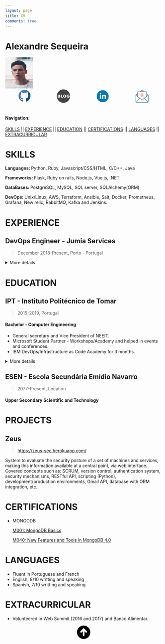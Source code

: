 ```yaml
---
layout: page
title: CV 
comments: true
---
```


# Alexandre Sequeira 
<img src="./assets/images/CV/profile.png" width="90" height="100" />

<div id="banner" style="overflow: hidden; display: flex; justify-content:space-around;">
<a href="https://github.com/mrsequeira" >
<img src="./assets/images/CV/Github.png" width="40">
</a>

<a href="https://mrsequeira.github.io/YouBetterNotClick" >
<img src="./assets/images/CV/blogger-icon.png
" width="43">
</a> 

<a href="https://www.linkedin.com/in/alexandredossantossequeira/" >
<img src="./assets/images/CV/linkedin-logo.png
" width="43">
</a>

<a href="mailto:requestmefirst@hotmail.com?Subject=Hello%20again" >
<img src="./assets/images/CV/email.png
" width="43">
</a>
</div>

<br>

#### Navigation:

[SKILLS](#skills)
|| [EXPERIENCE](#experience)
|| [EDUCATION](#education)
|| [CERTIFICATIONS](#certifications)
|| [LANGUAGES](#languages)
|| [EXTRACURRICULAR](#extracurricular)

# SKILLS
<b>Languages: </b> Python, Ruby, Javascript/CSS/HTML, C/C++, Java 

<b>Frameworks: </b> Flask, Ruby on rails, Node.js, Vue.js, .NET

<b>DataBases: </b> PostgreSQL, MySQL, SQL server, SQLAlchemy(ORM)

<b> DevOps: </b> Unix/Linux, AWS, Terraform, Ansible, Salt, Docker, Prometheus, Grafana, New relic, RabbitMQ, Kafka and Jenkins.

# EXPERIENCE

## DevOps Engineer  - Jumia Services
> December 2018-Present, Porto - Portugal

<details><summary>More details</summary>
<p>

Development & automation of product build and delivery, maintenance & operations tasks and testing. Build reliable, high-performance, auto scaled and fault tolerant software by using tools to provide configuration management, IaaC, CI/CD and monitorization for Jumia services applications.

<p>Roles:</p>
<ul>
<li> Design, implement and maintenance of systems used by a variety of application using different tech stacks. </li>
<li> Implementation and maintenance of monitoring tools like new relic, google analytics(SPA), exporters for sql, postgres and mysql databases to report information to slack  and grafana dashboards. </li>
<li> Helping development teams by automating some usual tasks using rundeck, ansible and write python & bash scripts.  </li>
<li> Migration of configuration management from salt to ansible. </li>
<li> Investigation, documentation and code review. </li>
</ul> 


<p>Tech stack:</p>
<ul>
<li> Configuration and infrastructure management: Ansible, Salt,Terraform, Packer, Bash and Python.
<li> Monitoring: Prometheus, Grafana, Newrelic, Icinga, Google analytics
<li> Messaging systems: RabbitMQ and Kafka
<li> CI/CD and build: Jenkins, docker, nexus
<li> Application languages: Java ,Go, Angular, PHP.
* Database: Mysql, Postgres and mongodb.
</ul> 

</p>
</details>


# EDUCATION

## IPT - Instituto Politécnico de Tomar 
> 2015-2019, Portugal

#### Bachelor - Computer Engineering
* General secretary and Vice President of NEEIT.
* Microsoft Student Partner - Workshops/Academy and helped in events and conferences.
* IBM DevOps/Infrastructure as Code Academy for 3 months.

<details><summary>More details</summary>
<p>


<p> Distributed Computing Administration </p>
<ul>
<li> IT Services, Infrastructure and Support </li> 
<li> IT Solution Definition and Design Considerations </li> 
<li> Running IT Infrastructure - Operations Considerations </li> 
<li> Service Management for IT and Cloud Services </li> 
</ul>

<p> IBMCloud (PaaS and IaaS) </p>
<ul>
<li> Assisted IaaS Solution Design and Build </li> 
<li> IBM Cloud Essentials </li> 
<li> IBM Garage Method Classroom </li> 
</ul>

<p> Infrastructure as a Code Fundamentals </p>
<ul>
<li> Introduction to Infrastructure As Code </li> 
<li> Provisioning and Managing Infrastructure with Terraform </li> 
</ul>

<p> Tech stack: </p>
<ul>
<li> Languages: Bash, Python </li>
<li> OS: Unix/Linux </li>
<li> Cloud providers: Softlayer (IBM Cloud) and AWS </li>
<li> Configuration and infrastructure as a Code: Chef, Ansible and Terraform </li>
<li> Monitoring: Prometheus, Grafana  </li>
</ul>


</p>
</details>



##  ESEN - Escola Secundária Emídio Navarro

> 2077-Present, Location

#### Upper Secondary Scientific and Technology




# PROJECTS
## Zeus 
> https://zeus-sec.herokuapp.com/

System to evaluate the security posture of a set of machines and services, making this
information available at a central point, via web interface.
Covered concepts such as: SCRUM, version control, authentication system, security
mechanisms, RESTful API, scripting (Python), development/production environments, Gmail API,
database with ORM integration, etc.



# CERTIFICATIONS
* MONGODB

    [ M001: MongoDB Basics](https://university.mongodb.com/course_completion/26de60a0-33f7-4040-b051-33eca5cc/printable)

    [ M040: New Features and Tools in MongoDB 4.0](https://university.mongodb.com/course_completion/88cd3af7-fb2f-420d-b917-4c58af4d/printable)



# LANGUAGES
* Fluent in Portuguese and French
* English, 8/10 writting and speaking
* Spanish, 7/10 writting and speaking


# EXTRACURRICULAR
* Volunteered in Web Summit (2016 and 2017) and Banco Alimentar.


<center>
<a href="#" >
<img src="./assets/images/CV/arrow_up.png
" width="43">
</a>
</center>
